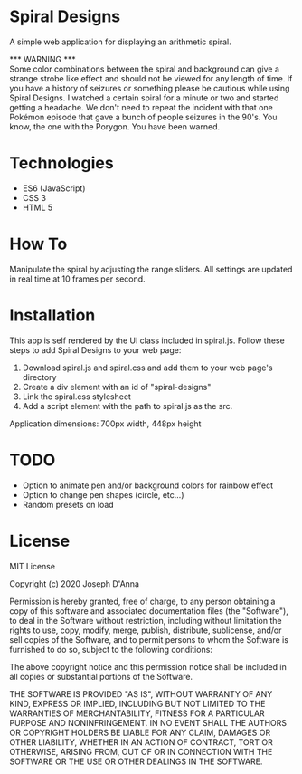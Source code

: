 # Spiral Designs 
A simple web application for displaying an arithmetic spiral. 

\*** WARNING *** \
Some color combinations between the spiral and background can give a 
strange strobe like effect and should not be viewed for any length of 
time. If you have a history of seizures or something please be cautious 
while using Spiral Designs. I watched a certain spiral for a minute or two
and started getting a headache. We don't need to repeat the incident
with that one Pokémon episode that gave a bunch of people seizures in the 
90's. You know, the one with the Porygon. You have been warned.


# Technologies
- ES6 (JavaScript)
- CSS 3
- HTML 5

# How To
Manipulate the spiral by adjusting the range sliders. 
All settings are updated in real time at 10 frames per second. 

# Installation
This app is self rendered by the UI class included in spiral.js.
Follow these steps to add Spiral Designs to your web page:

1. Download spiral.js and spiral.css and add them to your web page's 
directory
2. Create a div element with an id of "spiral-designs"
3. Link the spiral.css stylesheet
4. Add a script element with the path to spiral.js as the src.

Application dimensions: 700px width, 448px height

# TODO
- Option to animate pen and/or background colors for rainbow effect
- Option to change pen shapes (circle, etc...)
- Random presets on load


# License
MIT License

Copyright (c) 2020 Joseph D'Anna

Permission is hereby granted, free of charge, to any person obtaining a copy
of this software and associated documentation files (the "Software"), to deal
in the Software without restriction, including without limitation the rights
to use, copy, modify, merge, publish, distribute, sublicense, and/or sell
copies of the Software, and to permit persons to whom the Software is
furnished to do so, subject to the following conditions:

The above copyright notice and this permission notice shall be included in all
copies or substantial portions of the Software.

THE SOFTWARE IS PROVIDED "AS IS", WITHOUT WARRANTY OF ANY KIND, EXPRESS OR
IMPLIED, INCLUDING BUT NOT LIMITED TO THE WARRANTIES OF MERCHANTABILITY,
FITNESS FOR A PARTICULAR PURPOSE AND NONINFRINGEMENT. IN NO EVENT SHALL THE
AUTHORS OR COPYRIGHT HOLDERS BE LIABLE FOR ANY CLAIM, DAMAGES OR OTHER
LIABILITY, WHETHER IN AN ACTION OF CONTRACT, TORT OR OTHERWISE, ARISING FROM,
OUT OF OR IN CONNECTION WITH THE SOFTWARE OR THE USE OR OTHER DEALINGS IN THE
SOFTWARE.